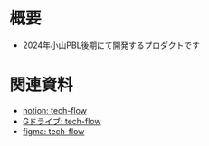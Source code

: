 # 概要
- 2024年小山PBL後期にて開発するプロダクトです

# 関連資料
- [notion: tech-flow](https://www.notion.so/2024-koyamapbl/tech-flow-8071a4e461664ab8a46c5507416f59ef)
- [Gドライブ: tech-flow](https://drive.google.com/drive/u/1/folders/12RHd5dC39RNLxgkipuGZ7PIPPi_sDcS3)
- [figma: tech-flow]([https://www.notion.so/2024-koyamapbl/tech-flow-8071a4e461664ab8a46c5507416f59ef](https://www.figma.com/board/z2tS99rLbqKe88BidiG04Y/%E6%8A%80%E8%A1%93%E3%82%AD%E3%83%A5%E3%83%AC%E3%83%BC%E3%82%B7%E3%83%A7%E3%83%B3%E3%82%A2%E3%83%97%E3%83%AA%E3%82%B1%E3%83%BC%E3%82%B7%E3%83%A7%E3%83%B3%E3%82%A4%E3%83%A1%E3%83%BC%E3%82%B8?node-id=0-1&node-type=canvas&t=5vkBr581wWpJCmYT-0))
